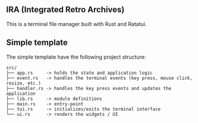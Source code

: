 ## IRA (Integrated Retro Archives)

This is a terminal file manager built with Rust and Ratatui.

## Simple template

The simple template have the following project structure:

```text
src/
├── app.rs     -> holds the state and application logic
├── event.rs   -> handles the terminal events (key press, mouse click, resize, etc.)
├── handler.rs -> handles the key press events and updates the application
├── lib.rs     -> module definitions
├── main.rs    -> entry-point
├── tui.rs     -> initializes/exits the terminal interface
└── ui.rs      -> renders the widgets / UI
```
